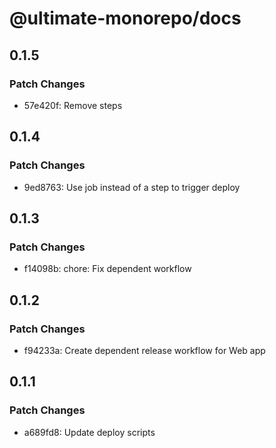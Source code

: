 # @ultimate-monorepo/docs

## 0.1.5

### Patch Changes

- 57e420f: Remove steps

## 0.1.4

### Patch Changes

- 9ed8763: Use job instead of a step to trigger deploy

## 0.1.3

### Patch Changes

- f14098b: chore: Fix dependent workflow

## 0.1.2

### Patch Changes

- f94233a: Create dependent release workflow for Web app

## 0.1.1

### Patch Changes

- a689fd8: Update deploy scripts
